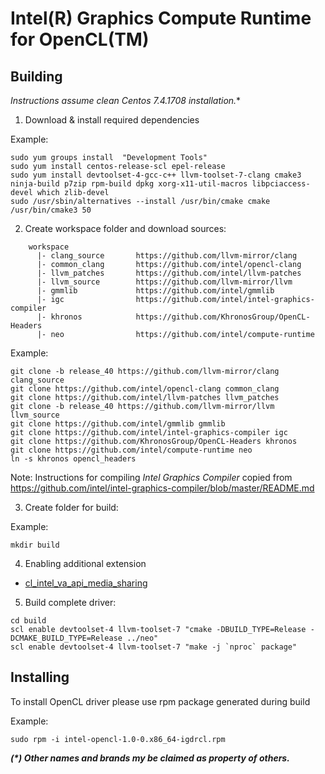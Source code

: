# Intel(R) Graphics Compute Runtime for OpenCL(TM)

## Building

*Instructions assume clean Centos 7.4.1708 installation.**

1. Download & install required dependencies

Example:

```shell
sudo yum groups install  "Development Tools"
sudo yum install centos-release-scl epel-release
sudo yum install devtoolset-4-gcc-c++ llvm-toolset-7-clang cmake3 ninja-build p7zip rpm-build dpkg xorg-x11-util-macros libpciaccess-devel which zlib-devel
sudo /usr/sbin/alternatives --install /usr/bin/cmake cmake /usr/bin/cmake3 50
```

2. Create workspace folder and download sources:
```
	workspace
	  |- clang_source       https://github.com/llvm-mirror/clang
	  |- common_clang       https://github.com/intel/opencl-clang
	  |- llvm_patches       https://github.com/intel/llvm-patches
	  |- llvm_source        https://github.com/llvm-mirror/llvm
	  |- gmmlib             https://github.com/intel/gmmlib
	  |- igc                https://github.com/intel/intel-graphics-compiler
	  |- khronos            https://github.com/KhronosGroup/OpenCL-Headers
	  |- neo                https://github.com/intel/compute-runtime
```

Example:

```shell
git clone -b release_40 https://github.com/llvm-mirror/clang clang_source
git clone https://github.com/intel/opencl-clang common_clang
git clone https://github.com/intel/llvm-patches llvm_patches
git clone -b release_40 https://github.com/llvm-mirror/llvm llvm_source
git clone https://github.com/intel/gmmlib gmmlib
git clone https://github.com/intel/intel-graphics-compiler igc
git clone https://github.com/KhronosGroup/OpenCL-Headers khronos
git clone https://github.com/intel/compute-runtime neo
ln -s khronos opencl_headers
```

Note: Instructions for compiling *Intel Graphics Compiler* copied from https://github.com/intel/intel-graphics-compiler/blob/master/README.md 

3. Create folder for build: 

Example:

```shell
mkdir build
```

4. Enabling additional extension

* [cl_intel_va_api_media_sharing](https://github.com/intel/compute-runtime/blob/master/documentation/cl_intel_va_api_media_sharing.md)

5. Build complete driver:

```shell
cd build
scl enable devtoolset-4 llvm-toolset-7 "cmake -DBUILD_TYPE=Release -DCMAKE_BUILD_TYPE=Release ../neo"
scl enable devtoolset-4 llvm-toolset-7 "make -j `nproc` package"
```

## Installing

To install OpenCL driver please use rpm package generated during build

Example:

```shell
sudo rpm -i intel-opencl-1.0-0.x86_64-igdrcl.rpm
```

___(*) Other names and brands my be claimed as property of others.___
